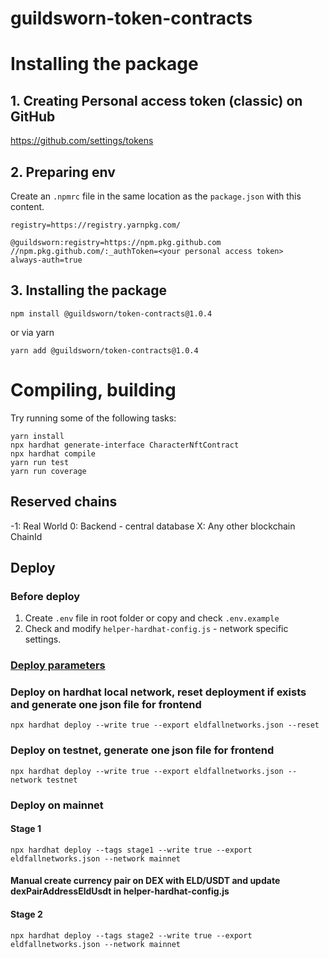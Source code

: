 # guildsworn-token-contracts


# Installing the package
## 1. Creating Personal access token (classic) on GitHub
https://github.com/settings/tokens
## 2. Preparing env
Create an `.npmrc` file in the same location as the `package.json` with this content.
```
registry=https://registry.yarnpkg.com/

@guildsworn:registry=https://npm.pkg.github.com
//npm.pkg.github.com/:_authToken=<your personal access token>
always-auth=true

```
## 3. Installing the package
```shell
npm install @guildsworn/token-contracts@1.0.4
```
or via yarn
```shell
yarn add @guildsworn/token-contracts@1.0.4
```

# Compiling, building
Try running some of the following tasks:

```shell
yarn install
npx hardhat generate-interface CharacterNftContract
npx hardhat compile
yarn run test
yarn run coverage
```

## Reserved chains
-1: Real World
0: Backend - central database
X: Any other blockchain ChainId

## Deploy
### Before deploy
1. Create `.env` file in root folder or copy and check `.env.example`
2. Check and modify `helper-hardhat-config.js` - network specific settings.

### [Deploy parameters](https://github.com/wighawag/hardhat-deploy#1-hardhat-deploy)

### Deploy on hardhat local network, reset deployment if exists and generate one json file for frontend 
```shell
npx hardhat deploy --write true --export eldfallnetworks.json --reset
```

### Deploy on testnet, generate one json file for frontend
```shell
npx hardhat deploy --write true --export eldfallnetworks.json --network testnet
```

### Deploy on mainnet
#### Stage 1
```shell
npx hardhat deploy --tags stage1 --write true --export eldfallnetworks.json --network mainnet
```
#### Manual create currency pair on DEX with ELD/USDT and update dexPairAddressEldUsdt in helper-hardhat-config.js
#### Stage 2
```shell
npx hardhat deploy --tags stage2 --write true --export eldfallnetworks.json --network mainnet
```
